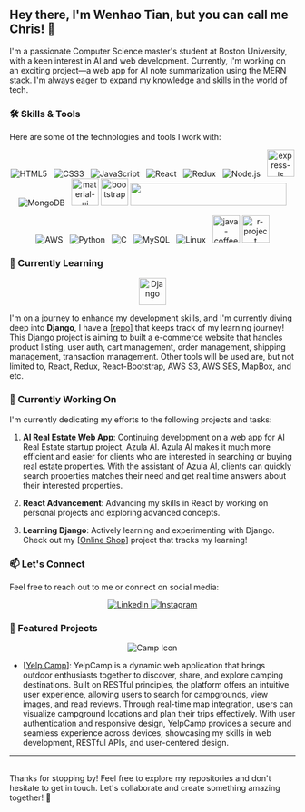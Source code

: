 ## Hey there, I'm Wenhao Tian, but you can call me Chris! 👋

I'm a passionate Computer Science master's student at Boston University, with a keen interest in AI and web development. Currently, I'm working on an exciting project—a web app for AI note summarization using the MERN stack. I'm always eager to expand my knowledge and skills in the world of tech.

### 🛠️ Skills & Tools

Here are some of the technologies and tools I work with:

<p align="center">
  <img src="https://img.icons8.com/color/48/000000/html-5.png" alt="HTML5" title="HTML5" />&nbsp;&nbsp;
  <img src="https://img.icons8.com/color/48/000000/css3.png" alt="CSS3" title="CSS3" />&nbsp;&nbsp;
  <img src="https://img.icons8.com/color/48/000000/javascript.png" alt="JavaScript" title="JavaScript" />&nbsp;&nbsp;
  <img src="https://img.icons8.com/color/48/000000/react-native.png" alt="React" title="React" />&nbsp;&nbsp;
  <img src="https://img.icons8.com/color/48/000000/redux.png" alt="Redux" title="Redux" />&nbsp;&nbsp;
  <img src="https://img.icons8.com/color/48/000000/nodejs.png" alt="Node.js" title="Node.js" />&nbsp;&nbsp;
  <img width="48" height="48" src="https://img.icons8.com/color/48/express-js.png" alt="express-js"/>
  <img src="https://img.icons8.com/color/48/000000/mongodb.png" alt="MongoDB" title="MongoDB" />&nbsp;&nbsp;
  <img width="48" height="48" src="https://img.icons8.com/color/48/material-ui.png" alt="material-ui"/>
  <img width="48" height="48" src="https://img.icons8.com/color-glass/48/bootstrap.png" alt="bootstrap"/>
  <img width="275" height="40" src="https://js.langchain.com/img/brand/wordmark.png"/>
  
</p>

<p align="center">
   <img src="https://img.icons8.com/color/48/000000/amazon-web-services.png" alt="AWS" title="AWS" />&nbsp;&nbsp;
  <img src="https://img.icons8.com/color/48/000000/python.png" alt="Python" title="Python" />&nbsp;&nbsp;
  <img src="https://img.icons8.com/color/48/000000/c-programming.png" alt="C" title="C" />&nbsp;&nbsp;
  <img src="https://img.icons8.com/color/48/000000/mysql.png" alt="MySQL" title="MySQL" />&nbsp;&nbsp;
  <img src="https://img.icons8.com/color/48/000000/linux.png" alt="Linux" title="Linux" />&nbsp;&nbsp;
  <img width="48" height="48" src="https://img.icons8.com/color/48/java-coffee-cup-logo--v1.png" alt="java-coffee-cup-logo--v1"/>
  <img width="48" height="48" src="https://img.icons8.com/fluency/48/r-project.png" alt="r-project"/>
</p>


### 🌱 Currently Learning
<p align="center">
  <img width="48" height="48" src="https://img.icons8.com/color/48/django.png" alt="Django"/>
</p>

I'm on a journey to enhance my development skills, and I'm currently diving deep into **Django**, I have a  [<a href= "https://github.com/ChrisTian206/DjangoReact-eCom">repo</a>] that keeps track of my learning journey! This Django project is aiming to built a e-commerce website that handles product listing, user auth, cart management, order management, shipping management, transaction management. Other tools will be used are, but not limited to, React, Redux, React-Bootstrap, AWS S3, AWS SES, MapBox, and etc.

### 🔨 Currently Working On

I'm currently dedicating my efforts to the following projects and tasks:

1. **AI Real Estate Web App**: Continuing development on a web app for AI Real Estate startup project, Azula AI. Azula AI makes it much more efficient and easier for clients who are interested in searching or buying real estate properties. With the assistant of Azula AI, clients can quickly search properties matches their need and get real time answers about their interested properties.
   
2. **React Advancement**: Advancing my skills in React by working on personal projects and exploring advanced concepts.

3. **Learning Django**: Actively learning and experimenting with Django. Check out my [<a href= "https://github.com/ChrisTian206/DjangoReact-eCom">Online Shop</a>] project that tracks my learning! 
### 📫 Let's Connect

Feel free to reach out to me or connect on social media:

<p align="center">
  <a href="https://www.linkedin.com/in/wenhao-tian-2886b5159/" target="_blank" rel="noopener noreferrer">
  <img src="https://img.icons8.com/color/48/000000/linkedin.png" alt="LinkedIn" title="LinkedIn" />
  </a>

  <a href="https://instagram.com/wenhao_chris_t?igshid=NzZlODBkYWE4Ng%3D%3D&utm_source=qr" target="_blank" rel="noopener noreferrer">
  <img src="https://img.icons8.com/color/48/000000/instagram-new.png" alt="Instagram" title="Instagram" />
  </a>
</p>


### 🌟 Featured Projects
<p align="center"><img src="https://img.icons8.com/fluent/48/000000/campfire.png" alt="Camp Icon" title="Camp Icon"/>
</p>


- [<a href= "https://github.com/ChrisTian206/Yelp_camp">Yelp Camp</a>]: YelpCamp is a dynamic web application that brings outdoor enthusiasts together to discover, share, and explore camping destinations. Built on RESTful principles, the platform offers an intuitive user experience, allowing users to search for campgrounds, view images, and read reviews. Through real-time map integration, users can visualize campground locations and plan their trips effectively. With user authentication and responsive design, YelpCamp provides a secure and seamless experience across devices, showcasing my skills in web development, RESTful APIs, and user-centered design.

<hr>
<br>
Thanks for stopping by! Feel free to explore my repositories and don't hesitate to get in touch. Let's collaborate and create something amazing together! 🚀
